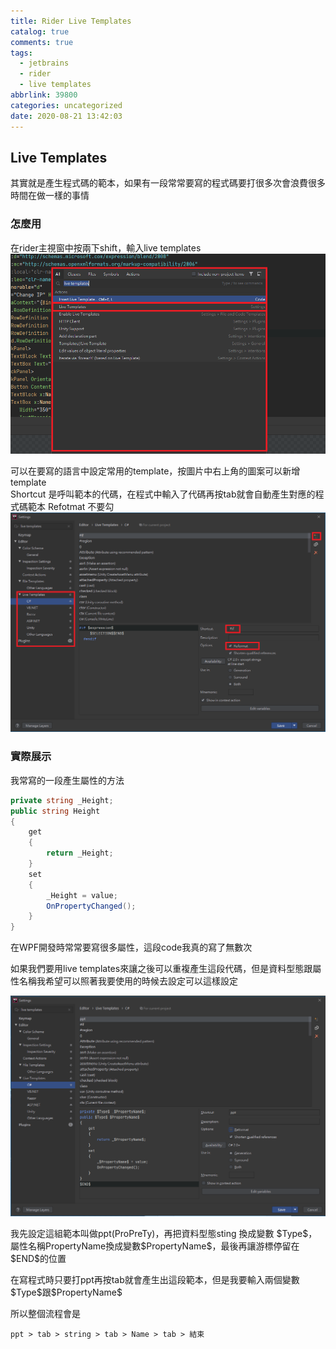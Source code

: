 ```yaml
---
title: Rider Live Templates
catalog: true
comments: true
tags:
  - jetbrains
  - rider
  - live templates
abbrlink: 39800
categories: uncategorized
date: 2020-08-21 13:42:03
---
```


## Live Templates
其實就是產生程式碼的範本，如果有一段常常要寫的程式碼要打很多次會浪費很多時間在做一樣的事情

### 怎麼用
在rider主視窗中按兩下shift，輸入live templates
![show](Rider-Live-Templates/show.png)

可以在要寫的語言中設定常用的template，按圖片中右上角的圖案可以新增template<br>
Shortcut 是呼叫範本的代碼，在程式中輸入了代碼再按tab就會自動產生對應的程式碼範本
Refotmat 不要勾
![show](Rider-Live-Templates/setting.png)

### 實際展示
我常寫的一段產生屬性的方法
```csharp
private string _Height;
public string Height
{
    get
    {
        return _Height;
    }
    set
    {
        _Height = value;
        OnPropertyChanged();
    }
}
```
在WPF開發時常常要寫很多屬性，這段code我真的寫了無數次

如果我們要用live templates來讓之後可以重複產生這段代碼，但是資料型態跟屬性名稱我希望可以照著我要使用的時候去設定可以這樣設定

![Demo](Rider-Live-Templates/demo.png)

我先設定這組範本叫做ppt(ProPreTy)，再把資料型態sting 換成變數 \$Type\$，屬性名稱PropertyName換成變數\$PropertyName\$，最後再讓游標停留在\$END\$的位置<br>

在寫程式時只要打ppt再按tab就會產生出這段範本，但是我要輸入兩個變數 \$Type\$跟\$PropertyName\$

所以整個流程會是
```
ppt > tab > string > tab > Name > tab > 結束
```
